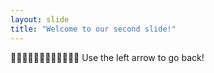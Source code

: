 ```yaml
---
layout: slide
title: "Welcome to our second slide!"
---
```

🍞🍞🍞🍞🍞🍞🍞🍞🍞🍞🍞🍞
Use the left arrow to go back!
